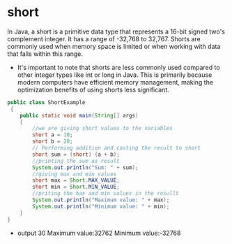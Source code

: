 # short
In Java, a short is a primitive data type that represents a 16-bit signed two's complement integer. It has a range of -32,768 to 32,767. Shorts are commonly used when memory space is limited or when working with data that falls within this range.

* It's important to note that shorts are less commonly used compared to other integer types like int or long in Java. This is primarily because modern computers have efficient memory management, making the optimization benefits of using shorts less significant.

```java
public class ShortExample
 {
    public static void main(String[] args) 
    {
        //we are giving short values to the variables
        short a = 10;
        short b = 20;
        // Performing addition and casting the result to short
        short sum = (short) (a + b); 
        //printing the sum as result
        System.out.println("Sum: " + sum);
        //giving max and min values         
        short max = Short.MAX_VALUE;
        short min = Short.MIN_VALUE;
        //priting the max and min values in the resullt
        System.out.println("Maximum value: " + max);
        System.out.println("Minimum value: " + min);
    }
}
```
* output
30
Maximum value:32762
Minimum value:-32768
